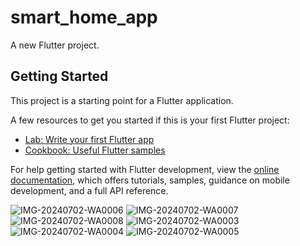 # smart_home_app

A new Flutter project.

## Getting Started

This project is a starting point for a Flutter application.

A few resources to get you started if this is your first Flutter project:

- [Lab: Write your first Flutter app](https://docs.flutter.dev/get-started/codelab)
- [Cookbook: Useful Flutter samples](https://docs.flutter.dev/cookbook)

For help getting started with Flutter development, view the
[online documentation](https://docs.flutter.dev/), which offers tutorials,
samples, guidance on mobile development, and a full API reference.

![IMG-20240702-WA0006](https://github.com/pasindu-2002/Smart-Home-Mobile-Application/assets/87941322/db7afcf5-1b53-4f51-a4b7-2daf7e2e6e5e)
![IMG-20240702-WA0007](https://github.com/pasindu-2002/Smart-Home-Mobile-Application/assets/87941322/73b83668-e2a1-4600-87a4-6456ecbd0e06)
![IMG-20240702-WA0008](https://github.com/pasindu-2002/Smart-Home-Mobile-Application/assets/87941322/00556a9d-ce0e-443e-846d-5804062e8bb5)
![IMG-20240702-WA0003](https://github.com/pasindu-2002/Smart-Home-Mobile-Application/assets/87941322/e646ece2-a3a9-4bfc-96f8-80ec033a8517)
![IMG-20240702-WA0004](https://github.com/pasindu-2002/Smart-Home-Mobile-Application/assets/87941322/f403dd08-c71a-4b85-b6de-cbb7001f929b)
![IMG-20240702-WA0005](https://github.com/pasindu-2002/Smart-Home-Mobile-Application/assets/87941322/4334356d-4502-4c5d-a682-aad1d21ae129)

